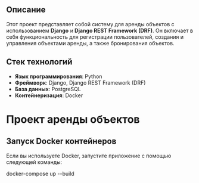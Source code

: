 ## Описание
Этот проект представляет собой систему для аренды объектов с использованием **Django** и **Django REST Framework (DRF)**. Он включает в себя функциональность для регистрации пользователей, создания и управления объектами аренды, а также бронирования объектов.

## Стек технологий
- **Язык программирования**: Python
- **Фреймворк**: Django, Django REST Framework (DRF)
- **База данных**: PostgreSQL
- **Контейнеризация**: Docker

# Проект аренды объектов

## Запуск Docker контейнеров
Если вы используете Docker, запустите приложение с помощью следующей команды:
 
docker-compose up --build


